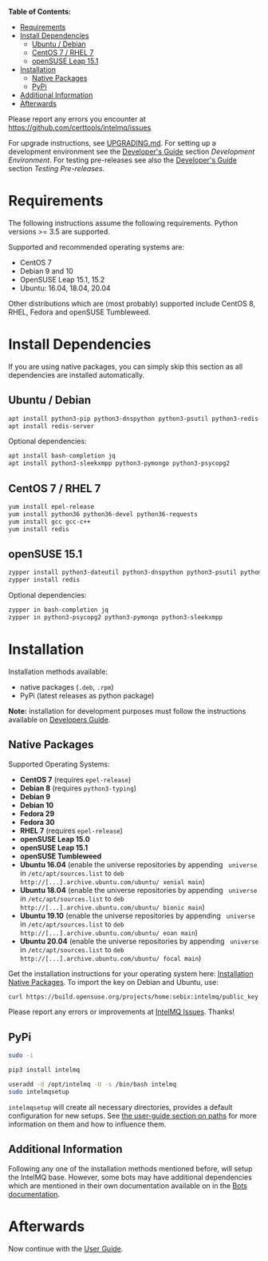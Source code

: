 **Table of Contents:**
- [Requirements](#requirements)
- [Install Dependencies](#install-dependencies)
  - [Ubuntu / Debian](#ubuntu--debian)
  - [CentOS 7 / RHEL 7](#centos-7--rhel-7)
  - [openSUSE Leap 15.1](#opensuse-leap-151)
- [Installation](#installation)
  - [Native Packages](#native-packages)
  - [PyPi](#pypi)
- [Additional Information](#additional-information)
- [Afterwards](#afterwards)


Please report any errors you encounter at https://github.com/certtools/intelmq/issues

For upgrade instructions, see [UPGRADING.md](UPGRADING.md).
For setting up a development environment see the [Developer's Guide](Developers-Guide.md#development-environment) section *Development Environment*.
For testing pre-releases see also the [Developer's Guide](Developers-Guide.md#testing-pre-releases) section *Testing Pre-releases*.

# Requirements

The following instructions assume the following requirements. Python versions >= 3.5 are supported.

Supported and recommended operating systems are:
* CentOS 7
* Debian 9 and 10
* OpenSUSE Leap 15.1, 15.2
* Ubuntu: 16.04, 18.04, 20.04

Other distributions which are (most probably) supported include CentOS 8, RHEL, Fedora and openSUSE Tumbleweed.

# Install Dependencies

If you are using native packages, you can simply skip this section as all dependencies are installed automatically.

## Ubuntu / Debian

```bash
apt install python3-pip python3-dnspython python3-psutil python3-redis python3-requests python3-termstyle python3-tz python3-dateutil
apt install redis-server
```

Optional dependencies:
```bash
apt install bash-completion jq
apt install python3-sleekxmpp python3-pymongo python3-psycopg2
```

## CentOS 7 / RHEL 7

```bash
yum install epel-release
yum install python36 python36-devel python36-requests
yum install gcc gcc-c++
yum install redis
```

## openSUSE 15.1

```bash
zypper install python3-dateutil python3-dnspython python3-psutil python3-pytz python3-redis python3-requests python3-python-termstyle
zypper install redis
```

Optional dependencies:
```bash
zypper in bash-completion jq
zypper in python3-psycopg2 python3-pymongo python3-sleekxmpp
```

# Installation

Installation methods available:

* native packages (`.deb`, `.rpm`)
* PyPi (latest releases as python package)

**Note:** installation for development purposes must follow the instructions available on [Developers Guide](https://github.com/certtools/intelmq/blob/develop/docs/Developers-Guide.md#development-environment).

## Native Packages

Supported Operating Systems:

* **CentOS 7** (requires `epel-release`)
* **Debian 8** (requires `python3-typing`)
* **Debian 9**
* **Debian 10**
* **Fedora 29**
* **Fedora 30**
* **RHEL 7**  (requires `epel-release`)
* **openSUSE Leap 15.0**
* **openSUSE Leap 15.1**
* **openSUSE Tumbleweed**
* **Ubuntu 16.04** (enable the universe repositories by appending ` universe` in `/etc/apt/sources.list` to `deb http://[...].archive.ubuntu.com/ubuntu/ xenial main`)
* **Ubuntu 18.04** (enable the universe repositories by appending ` universe` in `/etc/apt/sources.list` to `deb http://[...].archive.ubuntu.com/ubuntu/ bionic main`)
* **Ubuntu 19.10** (enable the universe repositories by appending ` universe` in `/etc/apt/sources.list` to `deb http://[...].archive.ubuntu.com/ubuntu/ eoan main`)
* **Ubuntu 20.04** (enable the universe repositories by appending ` universe` in `/etc/apt/sources.list` to `deb http://[...].archive.ubuntu.com/ubuntu/ focal main`)

Get the installation instructions for your operating system here: [Installation Native Packages](https://software.opensuse.org/download.html?project=home%3Asebix%3Aintelmq&package=intelmq).
To import the key on Debian and Ubuntu, use:
```bash
curl https://build.opensuse.org/projects/home:sebix:intelmq/public_key | sudo apt-key add -
```

Please report any errors or improvements at [IntelMQ Issues](https://github.com/certtools/intelmq/issues). Thanks!

## PyPi

```bash
sudo -i

pip3 install intelmq

useradd -d /opt/intelmq -U -s /bin/bash intelmq
sudo intelmqsetup
```
`intelmqsetup` will create all necessary directories, provides a default configuration for new setups. See [the user-guide section on paths](User-Guide.md#opt-and-lsb-paths) for more information on them and how to influence them.

## Additional Information

Following any one of the installation methods mentioned before, will setup the IntelMQ base. However, some bots may have additional dependencies which are mentioned in their own documentation available on in the [Bots documentation](https://github.com/certtools/intelmq/tree/develop/docs/Bots.md).


# Afterwards

Now continue with the [User Guide](User-Guide.md).
